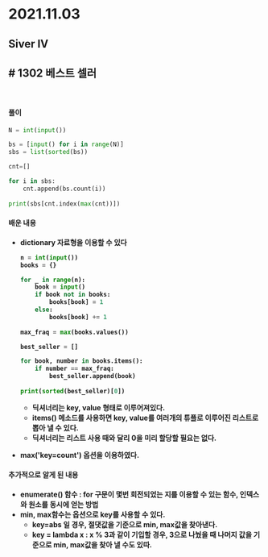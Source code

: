# 2021.11.03

## Siver IV

## # 1302 베스트 셀러

<br/>

#### 풀이

```python
N = int(input())

bs = [input() for i in range(N)]
sbs = list(sorted(bs))

cnt=[]

for i in sbs:
    cnt.append(bs.count(i))
    
print(sbs[cnt.index(max(cnt))])
```

<b/>

#### 배운 내용

* **dictionary 자료형**을 이용할 수 있다

  ```python
  n = int(input())
  books = {}
  
  for _ in range(n):
      book = input()
      if book not in books:
          books[book] = 1
      else:
          books[book] += 1
          
  max_fraq = max(books.values())
  
  best_seller = []
  
  for book, number in books.items():
      if number == max_fraq:
          best_seller.append(book)
          
  print(sorted(best_seller)[0])
  ```

  * 딕셔너리는 key, value 형태로 이루어져있다. 
  * items() 메소드를 사용하면 key, value를 여러개의 튜플로 이루어진 리스트로 뽑아 낼 수 있다.
  * 딕셔너리는 리스트 사용 때와 달리 0을 미리 할당할 필요는 없다.

* max('**key=count**') 옵션을 이용하였다.



#### 추가적으로 알게 된 내용

* enumerate() 함수 : for 구문이 몇번 회전되었는 지를 이용할 수 있는 함수, 인덱스와 원소를 동시에 얻는 방법
* min, max함수는 옵션으로 key를 사용할 수 있다. 
  * key=abs 일 경우, 절댓값을 기준으로 min, max값을 찾아낸다. 
  * key = lambda x : x % 3과 같이 기입할 경우, 3으로 나눴을 때 나머지 값을 기준으로 min, max값을 찾아 낼 수도 있따.